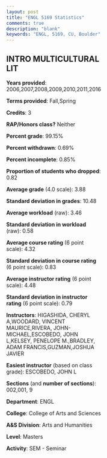```yaml
---
layout: post
title: "ENGL 5169 Statistics"
comments: true
description: "blank"
keywords: "ENGL, 5169, CU, Boulder"
--- 
```

<head>
<script src="https://ajax.googleapis.com/ajax/libs/jquery/2.1.3/jquery.min.js"></script>
<script src="https://dl.dropboxusercontent.com/s/pc42nxpaw1ea4o9/highcharts.js?dl=0"></script>
<!-- <script src="../assets/js/highcharts.js"></script> -->
<style type="text/css">@font-face {
	font-family: "Bebas Neue";
	src: url(https://www.filehosting.org/file/details/544349/BebasNeue%20Regular.otf) format("opentype");
	}
	h1.Bebas { 
		font-family: "Bebas Neue", Verdana, Tahoma;
	}
</style>
</head>
<body>
	<div id="container" style="float: right; width: 45%; height: 88%; margin-left: 2.5%; margin-right: 2.5%;"></div>
	<script language="JavaScript">
		$(document).ready(function() {
		var chart = {type: 'column'};
		var title = {text: 'Grade Distribution'};
		var xAxis = {categories: ['A','B','C','D','F'],crosshair: true};
		var yAxis = {min: 0,title: {text: 'Percentage'}};
		var tooltip = {headerFormat: '<center><b><span style="font-size:20px">{point.key}</span></b></center>',
		               pointFormat: '<td style="padding:0"><b>{point.y:.1f}%</b></td>',
		               footerFormat: '</table>',shared: true,useHTML: true};
		var plotOptions = {column: {pointPadding: 0.0,borderWidth: 0}};  
		var credits = {enabled: false};var series= [{name: 'Percent',data: [91.67,8.33,0.0,0.0,0.0,]}];
		var json = {};
		json.chart = chart;
		json.title = title;
		json.tooltip = tooltip;
		json.xAxis = xAxis;
		json.yAxis = yAxis;  
		json.series = series;
		json.plotOptions = plotOptions;  
		json.credits = credits;
		$('#container').highcharts(json);
	});
	</script>
</body>
			   
## INTRO MULTICULTURAL LIT

**Years provided**: 2006,2007,2008,2009,2010,2011,2016

**Terms provided**: Fall,Spring

**Credits**: 3

**RAP/Honors class?** Neither

**Percent grade**: 99.15%

**Percent withdrawn**: 0.69%

**Percent incomplete**: 0.85%

**Proportion of students who dropped**: 0.82

**Average grade** (4.0 scale): 3.88

**Standard deviation in grades**: 10.48

**Average workload** (raw): 3.46

**Standard deviation in workload** (raw): 0.58

**Average course rating** (6 point scale): 4.32

**Standard deviation in course rating** (6 point scale): 0.83

**Average instructor rating** (6 point scale): 4.48

**Standard deviation in instructor rating** (6 point scale): 0.79

**Instructors**: HIGASHIDA, CHERYL A,WOODARD, VINCENT MAURICE,RIVERA, JOHN-MICHAEL,ESCOBEDO, JOHN L,KELSEY, PENELOPE M.,BRADLEY, ADAM FRANCIS,GUZMAN,JOSHUA JAVIER

**Easiest instructor** (based on class grade): ESCOBEDO, JOHN L

**Sections** (and **number of sections**): 002,001, 9

**Department**: ENGL

**College**: College of Arts and Sciences

**A&S Division**: Arts and Humanities

**Level**: Masters

**Activity**: SEM - Seminar